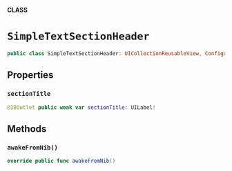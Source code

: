 **CLASS**

# `SimpleTextSectionHeader`

```swift
public class SimpleTextSectionHeader: UICollectionReusableView, ConfigurableSupplementaryView
```

## Properties
### `sectionTitle`

```swift
@IBOutlet public weak var sectionTitle: UILabel!
```

## Methods
### `awakeFromNib()`

```swift
override public func awakeFromNib()
```
